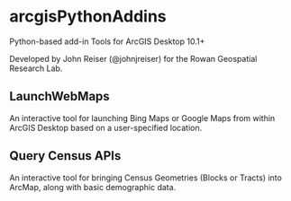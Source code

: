 arcgisPythonAddins
==================

Python-based add-in Tools for ArcGIS Desktop 10.1+

Developed by John Reiser (@johnjreiser) for the Rowan Geospatial Research Lab.

## LaunchWebMaps
An interactive tool for launching Bing Maps or Google Maps from within ArcGIS Desktop based on a user-specified location. 

## Query Census APIs
An interactive tool for bringing Census Geometries (Blocks or Tracts) into ArcMap, along with basic demographic data. 